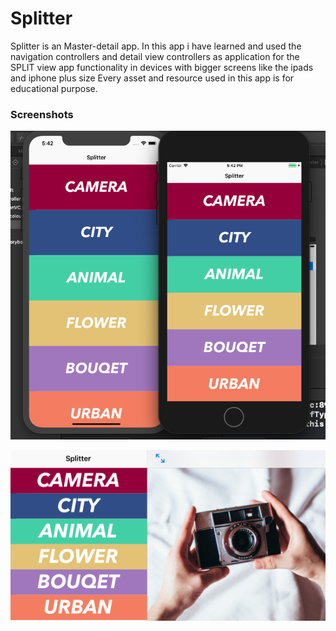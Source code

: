 # Splitter
Splitter is an Master-detail app.
In this app i have learned and used the navigation controllers and detail view controllers as application for the SPLIT view app functionality in devices with bigger screens like the ipads and iphone plus size
Every asset and resource used in this app is for educational purpose.

### Screenshots

![](https://github.com/RamitSharma991/Splitter/blob/master/Screenshot%202019-01-14%20at%205.42.10%20PM.png)

![](https://github.com/RamitSharma991/Splitter/blob/master/Screenshot%202019-01-14%20at%205.40.34%20PM.png)
